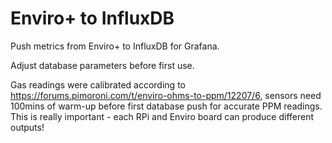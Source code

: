 # Enviro+ to InfluxDB

Push metrics from Enviro+ to InfluxDB for Grafana.

Adjust database parameters before first use.

Gas readings were calibrated according to https://forums.pimoroni.com/t/enviro-ohms-to-ppm/12207/6, sensors need 100mins of warm-up before first database push for accurate PPM readings.
This is really important - each RPi and Enviro board can produce different outputs!